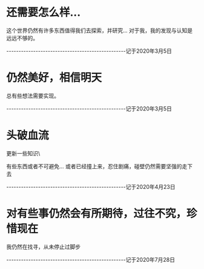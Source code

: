 # 还需要怎么样...

这个世界仍然有许多东西值得我们去探索，并研究...
对于我，我的发现与认知是远远不够的。

-------------------------------------------------记于2020年3月5日

# 仍然美好，相信明天

总有些想法需要实现。

-------------------------------------------------记于2020年3月5日

# 头破血流
更新一些知识\

有些东西或者不可避免...
或者已经撞上来，忍住剧痛，碰壁仍然需要坚强的走下去

-------------------------------------------------记于2020年4月23日

# 对有些事仍然会有所期待，过往不究，珍惜现在

我仍然在找寻，从未停止过脚步

-------------------------------------------------记于2020年7月28日
